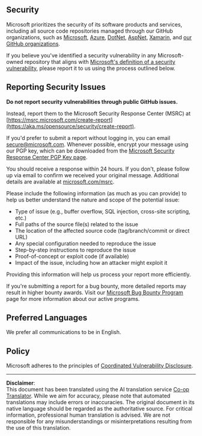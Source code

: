 <!--
CO_OP_TRANSLATOR_METADATA:
{
  "original_hash": "a583f49d359c7ebba61433e4dfcd05a9",
  "translation_date": "2025-08-31T17:30:01+00:00",
  "source_file": "SECURITY.md",
  "language_code": "en"
}
-->
## Security

Microsoft prioritizes the security of its software products and services, including all source code repositories managed through our GitHub organizations, such as [Microsoft](https://github.com/Microsoft), [Azure](https://github.com/Azure), [DotNet](https://github.com/dotnet), [AspNet](https://github.com/aspnet), [Xamarin](https://github.com/xamarin), and [our GitHub organizations](https://opensource.microsoft.com/).

If you believe you've identified a security vulnerability in any Microsoft-owned repository that aligns with [Microsoft's definition of a security vulnerability](https://aka.ms/opensource/security/definition), please report it to us using the process outlined below.

## Reporting Security Issues

**Do not report security vulnerabilities through public GitHub issues.**

Instead, report them to the Microsoft Security Response Center (MSRC) at [https://msrc.microsoft.com/create-report](https://aka.ms/opensource/security/create-report).

If you'd prefer to submit a report without logging in, you can email [secure@microsoft.com](mailto:secure@microsoft.com). Whenever possible, encrypt your message using our PGP key, which can be downloaded from the [Microsoft Security Response Center PGP Key page](https://aka.ms/opensource/security/pgpkey).

You should receive a response within 24 hours. If you don't, please follow up via email to confirm we received your original message. Additional details are available at [microsoft.com/msrc](https://aka.ms/opensource/security/msrc).

Please include the following information (as much as you can provide) to help us better understand the nature and scope of the potential issue:

  * Type of issue (e.g., buffer overflow, SQL injection, cross-site scripting, etc.)
  * Full paths of the source file(s) related to the issue
  * The location of the affected source code (tag/branch/commit or direct URL)
  * Any special configuration needed to reproduce the issue
  * Step-by-step instructions to reproduce the issue
  * Proof-of-concept or exploit code (if available)
  * Impact of the issue, including how an attacker might exploit it

Providing this information will help us process your report more efficiently.

If you're submitting a report for a bug bounty, more detailed reports may result in higher bounty awards. Visit our [Microsoft Bug Bounty Program](https://aka.ms/opensource/security/bounty) page for more information about our active programs.

## Preferred Languages

We prefer all communications to be in English.

## Policy

Microsoft adheres to the principles of [Coordinated Vulnerability Disclosure](https://aka.ms/opensource/security/cvd).

---

**Disclaimer**:  
This document has been translated using the AI translation service [Co-op Translator](https://github.com/Azure/co-op-translator). While we aim for accuracy, please note that automated translations may include errors or inaccuracies. The original document in its native language should be regarded as the authoritative source. For critical information, professional human translation is advised. We are not responsible for any misunderstandings or misinterpretations resulting from the use of this translation.